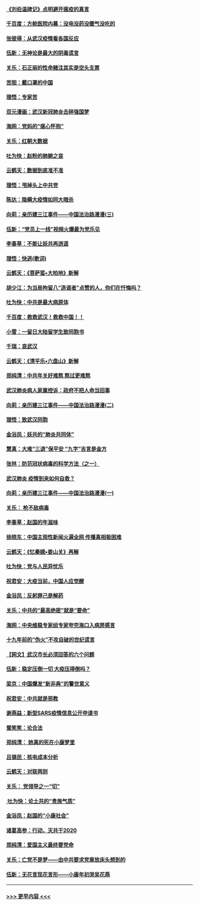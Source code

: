 #### [《刘伯温碑记》点明避开瘟疫的真言](../pages/nsc993/n11852128.md?t=02080133) 
#### [千百度：方舱医院内幕：没电没药没暖气没吃的](../pages/nsc993/n11850211.md?t=02080133) 
#### [张彼得：从武汉疫情看各国反应](../pages/nsc993/n11850102.md?t=02080133) 
#### [伍新：无神论是最大的阴毒谎言](../pages/nsc993/n11846129.md?t=02080133) 
#### [关乐：石正丽的性命赌注其实是空头支票](../pages/nsc993/n11846109.md?t=02080133) 
#### [苦胆：戴口罩的中国](../pages/nsc993/n11845576.md?t=02080133) 
#### [理悟：专家苦](../pages/nsc993/n11845564.md?t=02080133) 
#### [双元漫画：武汉新冠肺炎击碎强国梦](../pages/nsc993/n11843320.md?t=02080133) 
#### [海网：党妈的“瘟心怀抱”](../pages/nsc993/n11840740.md?t=02080133) 
#### [关乐：红朝大数据](../pages/nsc993/n11840675.md?t=02080133) 
#### [吐为快：赵粉的肺腑之哀](../pages/nsc993/n11840618.md?t=02080133) 
#### [云鹤天：数据到底准不准](../pages/nsc993/n11840325.md?t=02080133) 
#### [理悟：甩掉头上中共党](../pages/nsc993/n11838826.md?t=02080133) 
#### [陈达：隐瞒大疫情如同大暗杀](../pages/nsc993/n11838771.md?t=02080133) 
#### [向莉：亲历建三江事件——中国法治路漫漫(三)](../pages/nsc993/n11831825.md?t=02080133) 
#### [伍新：“党员上一线”视频火爆最为党乐见](../pages/nsc993/n11838200.md?t=02080133) 
#### [李春草：不能让妖共再逍遥](../pages/nsc993/n11838102.md?t=02080133) 
#### [理悟：快逃(歌词)](../pages/nsc993/n11838083.md?t=02080133) 
#### [云鹤天：《菩萨蛮▪大柏地》新解](../pages/nsc993/n11838059.md?t=02080133) 
#### [胡少江：为当局拘留八“造谣者”点赞的人，你们在忏悔吗？](../pages/nsc993/n11836801.md?t=02080133) 
#### [吐为快：中共是最大病原体](../pages/nsc993/n11836748.md?t=02080133) 
#### [千百度：救救武汉！救救中国！！](../pages/nsc993/n11836145.md?t=02080133) 
#### [小雪：一留日大陆留学生致同胞书](../pages/nsc993/n11834624.md?t=02080133) 
#### [千瑞：哀武汉](../pages/nsc993/n11833647.md?t=02080133) 
#### [云鹤天：《清平乐▪六盘山》新解](../pages/nsc993/n11833611.md?t=02080133) 
#### [郑纯清：中共年关好难熬 熬过更难熬](../pages/nsc993/n11833489.md?t=02080133) 
#### [武汉肺炎病人家属控诉：政府不把人命当回事](../pages/nsc993/n11833205.md?t=02080133) 
#### [向莉：亲历建三江事件——中国法治路漫漫(二)](../pages/nsc993/n11829102.md?t=02080133) 
#### [理悟：致武汉同胞](../pages/nsc993/n11831522.md?t=02080133) 
#### [金浴凤：妖共的“肺炎共同体”](../pages/nsc993/n11829448.md?t=02080133) 
#### [慧真：大难“三退”保平安 “九字”吉言是金方](../pages/nsc993/n11829501.md?t=02080133) 
#### [张林：防范冠状病毒的科学方法（之一）](../pages/nsc993/n11828618.md?t=02080133) 
#### [武汉肺炎 疫情到来如何自救？](../pages/nsc993/n11827632.md?t=02080133) 
#### [向莉：亲历建三江事件——中国法治路漫漫(一)](../pages/nsc993/n11827190.md?t=02080133) 
#### [关乐： 枪不敌病毒](../pages/nsc993/n11826746.md?t=02080133) 
#### [李春草：赵国的年滋味](../pages/nsc993/n11826321.md?t=02080133) 
#### [徐晓东：中国主观性新闻火遍全网 传播真相极困难](../pages/nsc993/n11826508.md?t=02080133) 
#### [云鹤天：《忆秦娥▪娄山关》再解](../pages/nsc993/n11824682.md?t=02080133) 
#### [吐为快：党与人民异忧乐](../pages/nsc993/n11824660.md?t=02080133) 
#### [祝君安：大疫当前，中国人应觉醒](../pages/nsc993/n11821946.md?t=02080133) 
#### [金浴凤：反躬罪己是解药](../pages/nsc993/n11820280.md?t=02080133) 
#### [关乐：中共的“最高绝密”就是“要命”](../pages/nsc993/n11816946.md?t=02080133) 
#### [海网：中央维稳专家组专家夸完海口入病房感言](../pages/nsc993/n11815138.md?t=02080133) 
#### [十九年前的“伪火”不攻自破的世纪谎言](../pages/nsc993/n11813238.md?t=02080133) 
#### [【网文】武汉市长必须回答的六个问题](../pages/nsc993/n11813848.md?t=02080133) 
#### [伍新：稳定压倒一切 大疫压得倒吗？](../pages/nsc993/n11812634.md?t=02080133) 
#### [梁京：中国爆发“新非典”的警世意义](../pages/nsc993/n11812554.md?t=02080133) 
#### [祝君安：中共就是邪教](../pages/nsc993/n11812431.md?t=02080133) 
#### [谢燕益：新型SARS疫情信息公开申请书](../pages/nsc993/n11808840.md?t=02080133) 
#### [蜀笑笑：论合法](../pages/nsc993/n11808064.md?t=02080133) 
#### [郑纯清： 她真的死在小康梦里](../pages/nsc993/n11806623.md?t=02080133) 
#### [吕锡民：核电成本分析](../pages/nsc993/n11806284.md?t=02080133) 
#### [云鹤天：对联两则](../pages/nsc993/n11805957.md?t=02080133) 
#### [关乐： 党领导之一“切”](../pages/nsc993/n11804505.md?t=02080133) 
#### [ 吐为快：论土共的“贵族气质”](../pages/nsc993/n11804490.md?t=02080133) 
#### [金浴凤：赵国的“小康社会”](../pages/nsc993/n11804452.md?t=02080133) 
#### [诸葛高参：行动，灭共于2020](../pages/nsc993/n11804120.md?t=02080133) 
#### [郑纯清：爱国主义最终要党命](../pages/nsc993/n11802197.md?t=02080133) 
#### [关乐：亡党不是梦——由中共要求党章放床头想到的](../pages/nsc993/n11802156.md?t=02080133) 
#### [伍新：无花言现花言形——小康年初哭吴花燕](../pages/nsc993/n11800044.md?t=02080133) 

----
#### [ >>> 更早内容 <<< ](../indexes/nsc993-earlier.md)
